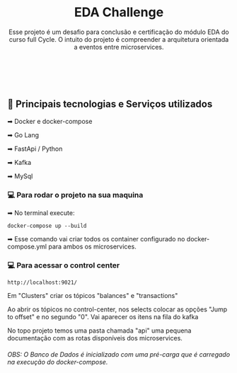 <h1 align="center">EDA Challenge</h1>

<p align="center">Esse projeto é um desafio para conclusão e certificação do módulo EDA do curso full Cycle.
    O intuito do projeto é compreender a arquitetura orientada a eventos entre microservices.
 </p>

</br></br>

</br>

<div align="left">
  <h2 id="techs">🚀 Principais tecnologias e Serviços utilizados </h2>

  <p>
    ➡ Docker e docker-compose 
  </p>

  <p>
    ➡ Go Lang 
  </p>

  <p>
    ➡ FastApi / Python 
  </p>

  <p>
    ➡ Kafka 
  </p>

  <p>
    ➡ MySql 
  </p>

</div>


<div align="left">
  <h3 id="rodar-projeto">💻 Para rodar o projeto na sua maquina</h3>

  <p>➡ No terminal execute: </p>
  <p>

    docker-compose up --build

  </p>

  <p>➡ Esse comando vai criar todos os container configurado no docker-compose.yml para ambos os microservices.</p>

  <h3 id="rodar-projeto">💻 Para acessar o control center</h3>

  <p>

    http://localhost:9021/

  </p>

  <p>Em "Clusters" criar os tópicos "balances" e "transactions"</p>

  <p>Ao abrir os tópicos no control-center, nos selects colocar as opções "Jump to offset" e no segundo "0". Vai aparecer os itens na fila do kafka</p>

  <p> No topo projeto temos uma pasta chamada "api" uma pequena documentação com as rotas disponíveis dos microservices.
  </p>
  
  <h6> OBS: O Banco de Dados é inicializado com uma pré-carga que é carregado na execução do docker-compose.

  <img>

</div>

</br>
</br>
</br>
